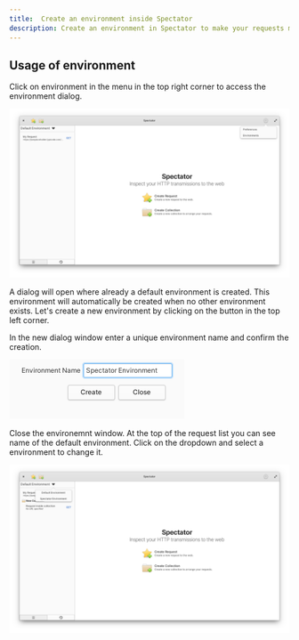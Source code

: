 ```yaml
---
title:  Create an environment inside Spectator
description: Create an environment in Spectator to make your requests more dynamic
---
```


<h2 class="subtitle is-2 content">Usage of environment</h2>

Click on environment in the menu in the top right corner to access the environment dialog.

<img class="guide-image" src="/envs/open_env_dialog.png">

A dialog will open where already a default environment is created. This environment will automatically be created
when no other environment exists. Let's create a new environment by clicking on the button in the top left corner.

In the new dialog window enter a unique environment name and confirm the creation.

<img class="guide-image shadow" src="/envs/confirm_creation.png">

Close the environemnt window. At the top of the request list you can see name of the default environment. Click on
the dropdown and select a environment to change it.

<img class="guide-image" src="/envs/select_environment.png">